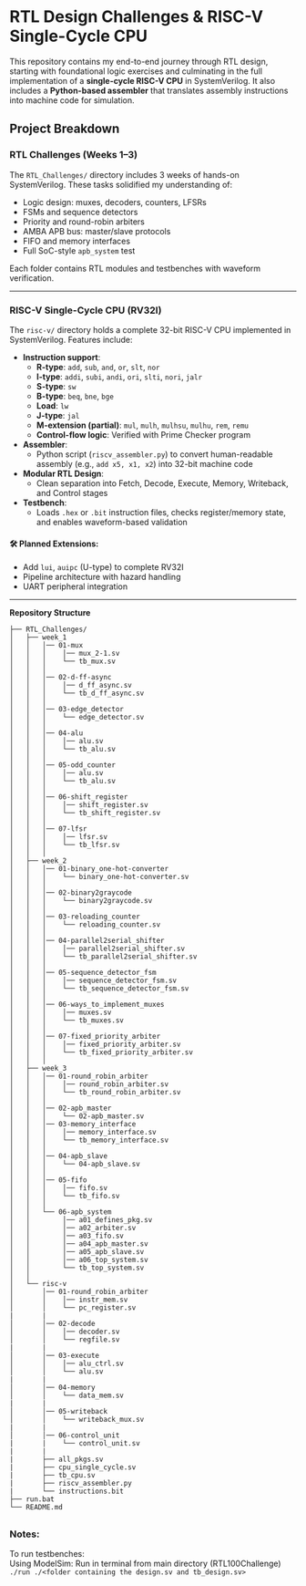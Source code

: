 # RTL Design Challenges & RISC-V Single-Cycle CPU

This repository contains my end-to-end journey through RTL design, starting with foundational logic exercises and culminating in the full implementation of a **single-cycle RISC-V CPU** in SystemVerilog. It also includes a **Python-based assembler** that translates assembly instructions into machine code for simulation.

## Project Breakdown

### RTL Challenges (Weeks 1–3)

The `RTL_Challenges/` directory includes 3 weeks of hands-on SystemVerilog. These tasks solidified my understanding of:

- Logic design: muxes, decoders, counters, LFSRs
- FSMs and sequence detectors
- Priority and round-robin arbiters
- AMBA APB bus: master/slave protocols
- FIFO and memory interfaces
- Full SoC-style `apb_system` test

Each folder contains RTL modules and testbenches with waveform verification.

---

### RISC-V Single-Cycle CPU (RV32I)

The `risc-v/` directory holds a complete 32-bit RISC-V CPU implemented in SystemVerilog. Features include:

- **Instruction support**: 
  - **R-type**: `add`, `sub`, `and`, `or`, `slt`, `nor`  
  - **I-type**: `addi`, `subi`, `andi`, `ori`, `slti`, `nori`, `jalr`  
  - **S-type**: `sw`
  - **B-type**: `beq`, `bne`, `bge`
  - **Load**:   `lw`
  - **J-type**: `jal`
  - **M-extension (partial)**: `mul`, `mulh`, `mulhsu`, `mulhu`, `rem`, `remu`
  - **Control-flow logic**: Verified with Prime Checker program
- **Assembler**: 
  - Python script (`riscv_assembler.py`) to convert human-readable assembly (e.g., `add x5, x1, x2`) into 32-bit machine code
- **Modular RTL Design**:
  - Clean separation into Fetch, Decode, Execute, Memory, Writeback, and Control stages
- **Testbench**: 
  - Loads `.hex` or `.bit` instruction files, checks register/memory state, and enables waveform-based validation

#### 🛠️ Planned Extensions:
- Add `lui`, `auipc` (U-type) to complete RV32I
- Pipeline architecture with hazard handling
- UART peripheral integration

---

**Repository Structure**

<!-- <details>
<summary><strong>Click to expand</strong></summary> -->

```
├── RTL_Challenges/
│   ├── week_1
│   │   │── 01-mux
│   │   │    │── mux_2-1.sv
│   │   │    └── tb_mux.sv
│   │   │ 
│   │   │── 02-d-ff-async
│   │   │    │── d_ff_async.sv
│   │   │    └── tb_d_ff_async.sv
│   │   │ 
│   │   │── 03-edge_detector
│   │   │    └── edge_detector.sv
│   │   │ 
│   │   │── 04-alu
│   │   │    │── alu.sv
│   │   │    └── tb_alu.sv
│   │   │ 
│   │   │── 05-odd_counter
│   │   │    │── alu.sv
│   │   │    └── tb_alu.sv
│   │   │ 
│   │   │── 06-shift_register
│   │   │    │── shift_register.sv
│   │   │    └── tb_shift_register.sv
│   │   │ 
│   │   │── 07-lfsr
│   │   │    │── lfsr.sv
│   │   │    └── tb_lfsr.sv
│   │   │ 
│   ├── week_2
│   │   │── 01-binary_one-hot-converter
│   │   │    └── binary_one-hot-converter.sv
│   │   │ 
│   │   │── 02-binary2graycode
│   │   │    └── binary2graycode.sv
│   │   │ 
│   │   │── 03-reloading_counter
│   │   │    └── reloading_counter.sv
│   │   │ 
│   │   │── 04-parallel2serial_shifter
│   │   │    │── parallel2serial_shifter.sv
│   │   │    └── tb_parallel2serial_shifter.sv
│   │   │ 
│   │   │── 05-sequence_detector_fsm
│   │   │    │── sequence_detector_fsm.sv
│   │   │    └── tb_sequence_detector_fsm.sv
│   │   │ 
│   │   │── 06-ways_to_implement_muxes
│   │   │    │── muxes.sv
│   │   │    └── tb_muxes.sv
│   │   │ 
│   │   │── 07-fixed_priority_arbiter
│   │   │    │── fixed_priority_arbiter.sv
│   │   │    └── tb_fixed_priority_arbiter.sv
│   │   │ 
│   ├── week_3
│   │   │── 01-round_robin_arbiter
│   │   │    │── round_robin_arbiter.sv
│   │   │    └── tb_round_robin_arbiter.sv
│   │   │ 
│   │   │── 02-apb_master
│   │   │    └── 02-apb_master.sv
│   │   │── 03-memory_interface
│   │   │    │── memory_interface.sv
│   │   │    └── tb_memory_interface.sv
│   │   │ 
│   │   │── 04-apb_slave
│   │   │    └── 04-apb_slave.sv
│   │   │ 
│   │   │── 05-fifo
│   │   │    │── fifo.sv
│   │   │    └── tb_fifo.sv
│   │   │ 
│   │   └── 06-apb_system
│   │        │── a01_defines_pkg.sv
│   │        │── a02_arbiter.sv
│   │        │── a03_fifo.sv
│   │        │── a04_apb_master.sv
│   │        │── a05_apb_slave.sv
│   │        │── a06_top_system.sv
│   │        └── tb_top_system.sv
│   │     
│   └── risc-v
│       │── 01-round_robin_arbiter
│       │    │── instr_mem.sv
│       │    └── pc_register.sv
|       |
│       │── 02-decode
│       │    │── decoder.sv
│       │    └── regfile.sv
|       |
│       │── 03-execute
│       │    │── alu_ctrl.sv
│       │    └── alu.sv
|       |
│       │── 04-memory
│       │    └── data_mem.sv
|       |
│       │── 05-writeback
│       │    └── writeback_mux.sv
|       |
│       │── 06-control_unit
|       |    └── control_unit.sv
|       |
|       ├── all_pkgs.sv
|       ├── cpu_single_cycle.sv
|       ├── tb_cpu.sv
|       ├── riscv_assembler.py
|       └── instructions.bit
├── run.bat
└── README.md
```

## 


### Notes:

To run testbenches:  
    Using ModelSim: Run in terminal from main directory (RTL100Challenge) `./run ./<folder containing the design.sv and tb_design.sv>` 

<!--
- To preview: Ctrl+Shift+V
- To convert to pdf: F1 -> write "export" -> choose pdf
- To run waveguide simulation run in terminal: gtkwave.exe .\dump.vcd
--->
